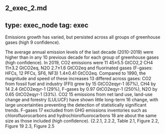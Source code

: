 
2_exec_2.md
---
type: exec_node
tag: exec
---
Emissions growth has varied, but persisted across all groups of greenhouse gases (high 9 confidence).

The average annual emission levels of the last decade (2010-2019) were higher than in any 10 previous decade for each group of greenhouse gases (high confidence). In 2019, CO2 emissions were 11 45±5.5 GtCO2,2 CH4 11±3.2 GtCO2eq, N2O 2.7±1.6 GtCO2eq and fluorinated gases (F-gases: HFCs, 12 PFCs, SF6, NF3) 1.4±0.41 GtCO2eq. Compared to 1990, the magnitude and speed of these increases 13 differed across gases: CO2 from fossil fuel and industry (FFI) grew by 15 GtCO2eqyr-1 (67%), CH4 by 14 2.4 GtCO2eqyr-1 (29%), F-gases by 0.97 GtCO2eqyr-1 (250%), N2O by 0.65 GtCO2eqyr-1 (33%). CO2 15 emissions from net land use, land-use change and forestry (LULUCF) have shown little long-term 16 change, with large uncertainties preventing the detection of statistically significant trends. F-gases 17 excluded from GHG emissions inventories such as chlorofluorocarbons and hydrochlorofluorocarbons 18 are about the same size as those included (high confidence). {2.2.1, 2.2.2, Table 2.1, Figure 2.2, Figure 19 2.3, Figure 2.5
